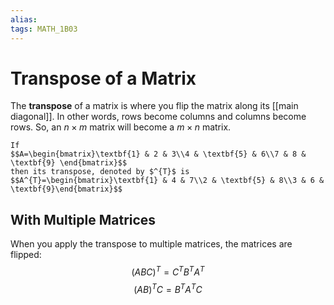 ```yaml
---
alias:
tags: MATH_1B03
---
```

# Transpose of a Matrix
The **transpose** of a matrix is where you flip the matrix along its [[main diagonal]]. In other words, rows become columns and columns become rows. So, an $n \times m$ matrix will become a $m \times n$ matrix.

```ad-example
If 
$$A=\begin{bmatrix}\textbf{1} & 2 & 3\\4 & \textbf{5} & 6\\7 & 8 & \textbf{9} \end{bmatrix}$$
then its transpose, denoted by $^{T}$ is
$$A^{T}=\begin{bmatrix}\textbf{1} & 4 & 7\\2 & \textbf{5} & 8\\3 & 6 & \textbf{9}\end{bmatrix}$$
```

## With Multiple Matrices
When you apply the transpose to multiple matrices, the matrices are flipped:
$$(ABC)^T=C^TB^TA^T$$
$$(AB)^TC=B^TA^TC$$